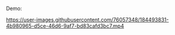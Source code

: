 Demo: 

https://user-images.githubusercontent.com/76057348/184493831-4b980965-d5ce-46d6-9af7-bd83cafd3bc7.mp4

